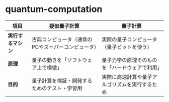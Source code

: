 # quantum-computation

| 項目          | 疑似量子計算                     | 量子計算                    |
| ----------- | -------------------------- | ----------------------- |
| **実行するマシン** | 古典コンピュータ（通常のPCやスーパーコンピュータ） | 実際の量子コンピュータ（量子ビットを使う）   |
| **原理**      | 量子の動きを「ソフトウェア上で模倣」         | 量子力学の原理そのものを「ハードウェアで利用」 |
| **目的**      | 量子計算を検証・開発するためのテスト・学習用     | 実際に高速計算や量子アルゴリズムを実行するため |
